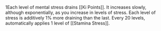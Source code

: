 1Each level of mental stress drains [[Ki Points]]. It increases slowly, although exponentially, as you increase in levels of stress. Each level of stress is additively 1% more draining than the last. Every 20 levels, automatically applies 1 level of [[Stamina Stress]].